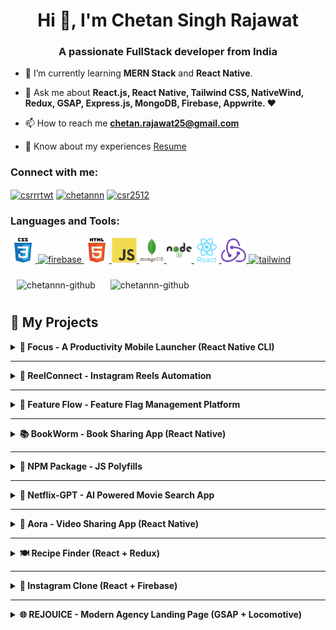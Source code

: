 

<h1 align="center">Hi 👋, I'm Chetan Singh Rajawat</h1>
<h3 align="center">A passionate FullStack developer from India</h3>

- 🌱 I’m currently learning **MERN Stack** and **React Native**.

- 💬 Ask me about **React.js, React Native, Tailwind CSS, NativeWind, Redux, GSAP, Express.js, MongoDB, Firebase, Appwrite. ❤️**

- 📫 How to reach me **chetan.rajawat25@gmail.com**

- 📄 Know about my experiences [Resume](https://drive.google.com/file/d/1xwIgUa0yrDe6pi4aZpW7UIYcqprm7f0D/view?usp=sharing)

<h3 align="left">Connect with me:</h3>
<p align="left">
<a href="https://twitter.com/csrrrtwt" target="blank"><img align="center" src="https://raw.githubusercontent.com/rahuldkjain/github-profile-readme-generator/master/src/images/icons/Social/twitter.svg" alt="csrrrtwt" height="30" width="40" /></a>
<a href="https://linkedin.com/in/chetannn" target="blank"><img align="center" src="https://raw.githubusercontent.com/rahuldkjain/github-profile-readme-generator/master/src/images/icons/Social/linked-in-alt.svg" alt="chetannn" height="30" width="40" /></a>
<a href="https://www.leetcode.com/chetan-nan" target="blank"><img align="center" src="https://raw.githubusercontent.com/rahuldkjain/github-profile-readme-generator/master/src/images/icons/Social/leet-code.svg" alt="csr2512" height="30" width="40" /></a>

 
</p>

<h3 align="left">Languages and Tools:</h3>
 <a href="https://www.w3schools.com/css/" target="_blank" rel="noreferrer"> <img src="https://raw.githubusercontent.com/devicons/devicon/master/icons/css3/css3-original-wordmark.svg" alt="css3" width="40" height="40"/> </a> <a href="https://firebase.google.com/" target="_blank" rel="noreferrer"> <img src="https://www.vectorlogo.zone/logos/firebase/firebase-icon.svg" alt="firebase" width="40" height="40"/> </a> <a href="https://www.w3.org/html/" target="_blank" rel="noreferrer"> <img src="https://raw.githubusercontent.com/devicons/devicon/master/icons/html5/html5-original-wordmark.svg" alt="html5" width="40" height="40"/> </a> <a href="https://developer.mozilla.org/en-US/docs/Web/JavaScript" target="_blank" rel="noreferrer"> <img src="https://raw.githubusercontent.com/devicons/devicon/master/icons/javascript/javascript-original.svg" alt="javascript" width="40" height="40"/> </a> <a href="https://www.mongodb.com/" target="_blank" rel="noreferrer"> <img src="https://raw.githubusercontent.com/devicons/devicon/master/icons/mongodb/mongodb-original-wordmark.svg" alt="mongodb" width="40" height="40"/> </a> <a href="https://nodejs.org" target="_blank" rel="noreferrer"> <img src="https://raw.githubusercontent.com/devicons/devicon/master/icons/nodejs/nodejs-original-wordmark.svg" alt="nodejs" width="40" height="40"/> </a> <a href="https://reactjs.org/" target="_blank" rel="noreferrer"> <img src="https://raw.githubusercontent.com/devicons/devicon/master/icons/react/react-original-wordmark.svg" alt="react" width="40" height="40"/> </a> <a href="https://redux.js.org" target="_blank" rel="noreferrer"> <img src="https://raw.githubusercontent.com/devicons/devicon/master/icons/redux/redux-original.svg" alt="redux" width="40" height="40"/> </a> <a href="https://tailwindcss.com/" target="_blank" rel="noreferrer"> <img src="https://www.vectorlogo.zone/logos/tailwindcss/tailwindcss-icon.svg" alt="tailwind" width="40" height="40"/> </a> </p>

<p float="left" >
<img  width="45%" style="margin: 10px" height="180" src="https://github-readme-stats.vercel.app/api/top-langs?username=chetannn-github&show_icons=true&locale=en&layout=compact" alt="chetannn-github" />

<img width="45%" style="margin: 10px" height="180"  src="https://github-readme-streak-stats.herokuapp.com/?user=chetannn-github&" alt="chetannn-github" />
</p>


## 🧠 My Projects

<details>
  <summary><strong>📱 Focus - A Productivity Mobile Launcher (React Native CLI)</strong></summary>
  <br>
  <a href="https://github.com/chetannn-github/Focus-A-Productivity-Mobile-Launcher-using-React-Native-CLI"> 
    <img src="https://github.com/chetannn-github/Focus-A-Productivity-Mobile-Launcher-using-React-Native-CLI/blob/main/src/assets/preview/home.png" width="30%" />
  </a>
  <a href="https://github.com/chetannn-github/Focus-A-Productivity-Mobile-Launcher-using-React-Native-CLI"> 
    <img src="https://github.com/chetannn-github/Focus-A-Productivity-Mobile-Launcher-using-React-Native-CLI/blob/main/src/assets/preview/leetcode.png" width="30%" />
  </a>
  <a href="https://github.com/chetannn-github/Focus-A-Productivity-Mobile-Launcher-using-React-Native-CLI"> 
    <img src="https://github.com/chetannn-github/Focus-A-Productivity-Mobile-Launcher-using-React-Native-CLI/blob/main/src/assets/preview/lock.png" width="30%" />
  </a>
  <a href="https://github.com/chetannn-github/Focus-A-Productivity-Mobile-Launcher-using-React-Native-CLI"> 
    <img src="https://github.com/chetannn-github/Focus-A-Productivity-Mobile-Launcher-using-React-Native-CLI/blob/main/src/assets/preview/app%20drawer%202.png" width="30%" />
  </a>
  <a href="https://github.com/chetannn-github/Focus-A-Productivity-Mobile-Launcher-using-React-Native-CLI"> 
    <img src="https://github.com/chetannn-github/Focus-A-Productivity-Mobile-Launcher-using-React-Native-CLI/blob/main/src/assets/preview/app%20drawer.png" width="30%" />
  </a>
  <a href="https://github.com/chetannn-github/Focus-A-Productivity-Mobile-Launcher-using-React-Native-CLI"> 
    <img src="https://github.com/chetannn-github/Focus-A-Productivity-Mobile-Launcher-using-React-Native-CLI/blob/main/src/assets/preview/playstore.jpg" width="30%" />
  </a>
  <a href="https://github.com/chetannn-github/Focus-A-Productivity-Mobile-Launcher-using-React-Native-CLI"> 
    <img src="https://github.com/chetannn-github/Focus-A-Productivity-Mobile-Launcher-using-React-Native-CLI/blob/main/src/assets/preview/playstore2.png" width="100%" />
  </a>
</details>

---

<details>
  <summary><strong>🤖 ReelConnect - Instagram Reels Automation</strong></summary>
  <br>
  <a href="https://instaconnector.in/">
    <img src="https://github.com/chetannn-github/chetannn-github/blob/main/hero.png" width="100%" />
  </a>
  <a href="https://instaconnector.in/">
    <img src="https://github.com/chetannn-github/chetannn-github/blob/main/timeline.png" width="100%" />
  </a>
  <a href="https://instaconnector.in/">
    <img src="https://github.com/chetannn-github/chetannn-github/blob/main/pricing.png" width="100%" />
  </a>
</details>

---

<details>
  <summary><strong>🚀 Feature Flow - Feature Flag Management Platform</strong></summary>
  <br>
  <a href="https://github.com/chetannn-github/feature-flow"> 
    <img src="https://github.com/chetannn-github/feature-flow/raw/main/public/dashboard.png" width="100%" />
  </a>
  <a href="https://github.com/chetannn-github/feature-flow"> 
    <img src="https://github.com/chetannn-github/feature-flow/raw/main/public/env.png" width="100%" />
  </a>
  <a href="https://github.com/chetannn-github/feature-flow"> 
    <img src="https://github.com/chetannn-github/feature-flow/raw/main/public/env2.png" width="100%" />
  </a>
  <a href="https://github.com/chetannn-github/feature-flow"> 
    <img src="https://github.com/chetannn-github/feature-flow/raw/main/public/env3.png" width="100%" />
  </a>
  <a href="https://github.com/chetannn-github/feature-flow"> 
    <img src="https://github.com/chetannn-github/feature-flow/raw/main/public/project.png" width="100%" />
  </a>
  <a href="https://github.com/chetannn-github/feature-flow"> 
    <img src="https://github.com/chetannn-github/feature-flow/raw/main/public/npm.png" width="100%" />
  </a>
</details>

---

<details>
  <summary><strong>📚 BookWorm - Book Sharing App (React Native)</strong></summary>
  <br>
  <img src="https://github.com/chetannn-github/Bookworm/blob/main/mobile/assets/preview/home.png" width="30%" />
  <img src="https://github.com/chetannn-github/Bookworm/blob/main/mobile/assets/preview/login.png" width="30%" />
  <img src="https://github.com/chetannn-github/Bookworm/blob/main/mobile/assets/preview/profile.png" width="30%" />
  <img src="https://github.com/chetannn-github/Bookworm/blob/main/mobile/assets/preview/create.png" width="30%" />
</details>

---

<details>
  <summary><strong>🧪 NPM Package - JS Polyfills</strong></summary>
  <br>
  <img src="https://github.com/chetannn-github/JavaScript-Practise-Problems/blob/main/src/assets/npm.png" width="100%" />
</details>

---

<details>
  <summary><strong>🍿 Netflix-GPT - AI Powered Movie Search App</strong></summary>
  <br>
  <a href="https://github.com/chetannn-github/Netflix-GPT">
    <img src="https://github.com/chetannn-github/Netflix-GPT/blob/main/web/public/assets/preview.png" width="100%" />
  </a>
  <a href="https://github.com/chetannn-github/Netflix-GPT">
    <img src="https://github.com/chetannn-github/Netflix-GPT/blob/main/app/assets/preview/preview1.jpg" width="30%" />
  </a>
  <a href="https://github.com/chetannn-github/Netflix-GPT">
    <img src="https://github.com/chetannn-github/Netflix-GPT/blob/main/app/assets/preview/preview2.jpg" width="30%" />
  </a>
  <a href="https://github.com/chetannn-github/Netflix-GPT">
    <img src="https://github.com/chetannn-github/Netflix-GPT/blob/main/app/assets/preview/preview3.jpg" width="30%" />
  </a>
  <a href="https://github.com/chetannn-github/Netflix-GPT">
    <img src="https://github.com/chetannn-github/Netflix-GPT/blob/main/app/assets/preview/preview4.jpg" width="30%" />
  </a>
  <a href="https://github.com/chetannn-github/Netflix-GPT">
    <img src="https://github.com/chetannn-github/Netflix-GPT/blob/main/app/assets/preview/preview5.jpg" width="30%" />
  </a>
</details>

---

<details>
  <summary><strong>🎥 Aora - Video Sharing App (React Native)</strong></summary>
  <br>
  <a href="https://github.com/chetannn-github/aora-videosharing-react-native-expo-app"> 
    <img src="https://github.com/chetannn-github/aora-videosharing-react-native-expo-app/blob/main/assets/preview/homepage.jpeg" width="30%" />
  </a>
  <a href="https://github.com/chetannn-github/aora-videosharing-react-native-expo-app"> 
    <img src="https://github.com/chetannn-github/aora-videosharing-react-native-expo-app/blob/main/assets/preview/preview2.jpg" width="30%" />
  </a>
  <a href="https://github.com/chetannn-github/aora-videosharing-react-native-expo-app"> 
    <img src="https://github.com/chetannn-github/aora-videosharing-react-native-expo-app/blob/main/assets/preview/preview6.jpg" width="30%" />
  </a>
</details>

---

<details>
  <summary><strong>🍽 Recipe Finder (React + Redux)</strong></summary>
  <br>
  <a href="https://github.com/chetannn-github/recipe-app"> 
    <img src="https://github.com/chetannn-github/recipe-app/blob/main/public/preview.png" width="100%" />
  </a>
</details>

---

<details>
  <summary><strong>📸 Instagram Clone (React + Firebase)</strong></summary>
  <br>
  <a href="https://github.com/chetannn-github/instagram-react-firebase"> 
    <img src="https://github.com/chetannn-github/instagram-react-firebase/blob/main/public/preview/preview4.png" width="100%" />
  </a>
</details>

---

<details>
  <summary><strong>🌐 REJOUICE - Modern Agency Landing Page (GSAP + Locomotive)</strong></summary>
  <br>
  <a href="https://github.com/chetannn-github/REJOUICE"> 
    <img src="https://github.com/chetannn-github/REJOUICE/blob/main/images/preview.png" width="100%" />
  </a>
</details>













